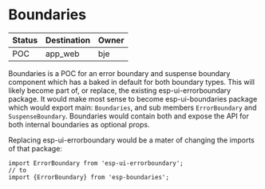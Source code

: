 # Boundaries

| Status | Destination | Owner |
| ------ | ----------- | ----- |
| POC    | app_web     | bje   |

Boundaries is a POC for an error boundary and suspense boundary component which has a baked in default for both boundary types. This will likely become part of, or replace, the existing esp-ui-errorboundary package. It would make most sense to become esp-ui-boundaries package which would export main: `Boundaries`, and sub members `ErrorBoundary` and `SuspenseBoundary`. Boundaries would contain both and expose the API for both internal boundaries as optional props.

Replacing esp-ui-errorboundary would be a mater of changing the imports of that package:

```
import ErrorBoundary from 'esp-ui-errorboundary';
// to
import {ErrorBoundary} from 'esp-boundaries';
```

